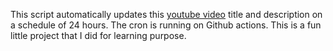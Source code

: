 This script automatically updates this [youtube video](https://youtu.be/I4wRB7NujEY) title and description on a schedule of 24 hours. The cron is running on Github actions. This is a fun little project that I did for learning purpose.
